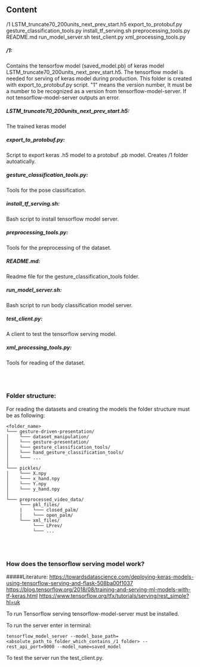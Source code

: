 ## Content

/1
LSTM_truncate70_200units_next_prev_start.h5
export_to_protobuf.py
gesture_classification_tools.py
install_tf_serving.sh
preprocessing_tools.py
README.md
run_model_server.sh
test_client.py
xml_processing_tools.py

##### /1: 
Contains the tensorfow model (saved_model.pb) of keras model LSTM_truncate70_200units_next_prev_start.h5. The tensorflow model is needed for serving of keras model during production. This folder is created with export_to_protobuf.py script. "1" means the version number, It must be a number to be recognized as a version from tensorflow-model-server. If not tensorflow-model-server outputs an error.

##### LSTM_truncate70_200units_next_prev_start.h5:
The trained keras model

##### export_to_protobuf.py:
Script to export keras .h5 model to a protobuf .pb model. Creates /1 folder autoatically.

##### gesture_classification_tools.py:
Tools for the pose classification.

##### install_tf_serving.sh:
Bash script to install tensorflow model server.

##### preprocessing_tools.py:
Tools for the preprocessing of the dataset.

##### README.md:
Readme file for the gesture_classification_tools folder.

##### run_model_server.sh:
Bash script to run body classification model server.

##### test_client.py: 
A client to test the tensorflow serving model.

##### xml_processing_tools.py:
Tools for reading of the dataset.

<br><br>
### Folder structure:
For reading the datasets and creating the models the folder structure must be as following:

```
<folder_name>
└─── gesture-driven-presentation/
│    └─── dataset_manipulation/
│    └─── gesture-presentation/
│    └─── gesture_classification_tools/
│    └─── hand_gesture_classification_tools/
│    └─── ...
│
└─── pickles/
│    └─── X.npy
│    └─── x_hand.npy
│    └─── Y.npy
│    └─── y_hand.npy
│
└─── preprocessed_video_data/
     └─── pkl_files/
     |    └─── closed_palm/
     |    └─── open_palm/
     └─── xml_files/
          └─── LPrev/
          └─── ...
```

<br><br>
### How does the tensorflow serving model work?

#####Literature:
https://towardsdatascience.com/deploying-keras-models-using-tensorflow-serving-and-flask-508ba00f1037
https://blog.tensorflow.org/2018/08/training-and-serving-ml-models-with-tf-keras.html
https://www.tensorflow.org/tfx/tutorials/serving/rest_simple?hl=uk

To run Tensorflow serving tensorflow-model-server must be installed.

To run the server enter in terminal:

```
tensorflow_model_server --model_base_path=<absolute_path_to_folder_which_contains_/1 folder> --rest_api_port=9000 --model_name=saved_model
```

To test the server run the test_client.py.

